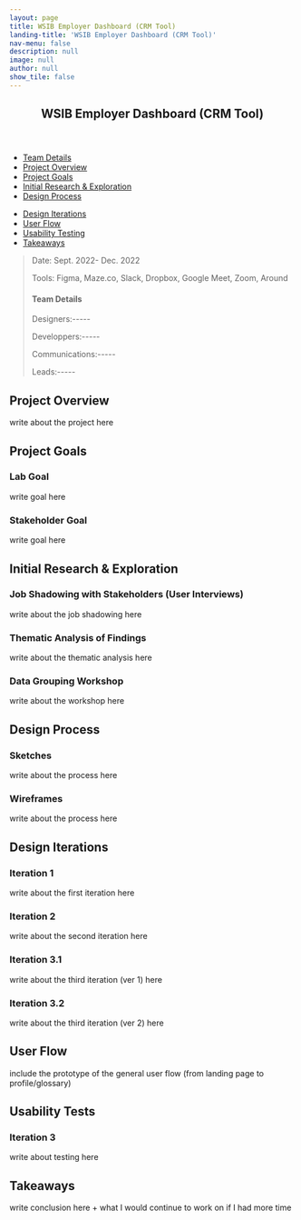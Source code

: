 ```yaml
---
layout: page
title: WSIB Employer Dashboard (CRM Tool)
landing-title: 'WSIB Employer Dashboard (CRM Tool)'
nav-menu: false
description: null
image: null
author: null
show_tile: false
---
```


<!-- Main -->
<div id="main" class="alt">
	
<!-- One -->
<section id="one">
	<div class="inner">
	     <header class="major">
		<h1>WSIB Employer Dashboard (CRM Tool)</h1>
	     </header>		
		
<!-- Content Overview -->
<ul class="actions">
	<li><a href="#" class="button small">Team Details</a></li>
	<li><a href="#" class="button small">Project Overview</a></li>
	<li><a href="#" class="button small">Project Goals</a></li>
	<li><a href="#" class="button small">Initial Research & Exploration</a></li>
	<li><a href="#" class="button small">Design Process</a></li>
</ul>
		
<ul class="actions">
	<li><a href="#" class="button small">Design Iterations</a></li>
	<li><a href="#" class="button small">User Flow</a></li>
	<li><a href="#" class="button small">Usability Testing</a></li>
	<li><a href="#" class="button small">Takeaways</a></li>
</ul>

<!-- Content -->
<blockquote> 
	<p>Date: Sept. 2022- Dec. 2022</p>
	<p>Tools: Figma, Maze.co, Slack, Dropbox, Google Meet, Zoom, Around</p>
	<p></p>
	<h4>Team Details</h4>
	<p>Designers:-----</p>
	<p>Developpers:-----</p>
	<p>Communications:-----</p>
	<p>Leads:-----</p>
</blockquote>

<h2>Project Overview</h2>
<p>write about the project here</p>

<h2>Project Goals</h2>
<h3>Lab Goal</h3>
<p>write goal here</p>
<h3>Stakeholder Goal</h3>
<p>write goal here</p>
		
<h2>Initial Research & Exploration</h2>
<h3>Job Shadowing with Stakeholders (User Interviews)</h3>
<p>write about the job shadowing here</p>
<h3>Thematic Analysis of Findings</h3>
<p>write about the thematic analysis here</p>
<h3>Data Grouping Workshop</h3>
<p>write about the workshop here</p>
		
<h2>Design Process</h2>
<h3>Sketches</h3>
<p>write about the process here</p>
<h3>Wireframes</h3>
<p>write about the process here</p>
		
<h2>Design Iterations</h2>
<h3>Iteration 1</h3>
<p>write about the first iteration here</p>
<h3>Iteration 2</h3>
<p>write about the second iteration here</p>
<h3>Iteration 3.1</h3>
<p>write about the third iteration (ver 1) here</p>
<h3>Iteration 3.2</h3>
<p>write about the third iteration (ver 2) here</p>
		
<h2>User Flow</h2>
<p>include the prototype of the general user flow (from landing page to profile/glossary)</p>
		
<h2>Usability Tests</h2>
<h3>Iteration 3</h3>
<p>write about testing here</p>
		
<h2>Takeaways</h2>
<p>write conclusion here + what I would continue to work on if I had more time</p>
		
</div>
</section>
	
</div>
